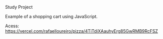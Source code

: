
Study Project

Example of a shopping cart using JavaScript.

Acess:
https://vercel.com/rafaelloureiro/pizza/4TiTdiXAauhyErg85GwRMB9RcFSZ
